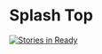 # Splash Top


[![Stories in Ready](https://badge.waffle.io/noahpeden/SplashTop.png?label=ready&title=Ready)](http://waffle.io/noahpeden/SplashTop)
